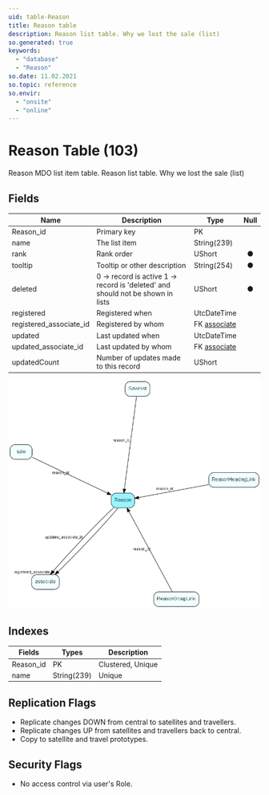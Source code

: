 ```yaml
---
uid: table-Reason
title: Reason table
description: Reason list table. Why we lost the sale (list)
so.generated: true
keywords:
  - "database"
  - "Reason"
so.date: 11.02.2021
so.topic: reference
so.envir:
  - "onsite"
  - "online"
---
```


# Reason Table (103)

Reason MDO list item table.
Reason list table. Why we lost the sale (list)

## Fields

| Name | Description | Type | Null |
|------|-------------|------|:----:|
|Reason\_id|Primary key|PK| |
|name|The list item|String(239)| |
|rank|Rank order|UShort|&#x25CF;|
|tooltip|Tooltip or other description|String(254)|&#x25CF;|
|deleted|0 -&gt; record is active 1 -&gt; record is &apos;deleted&apos; and should not be shown in lists|UShort|&#x25CF;|
|registered|Registered when|UtcDateTime| |
|registered\_associate\_id|Registered by whom|FK [associate](associate.md)| |
|updated|Last updated when|UtcDateTime| |
|updated\_associate\_id|Last updated by whom|FK [associate](associate.md)| |
|updatedCount|Number of updates made to this record|UShort| |


![Reason table relationship diagram](./media/Reason.png)

## Indexes

| Fields | Types | Description |
|--------|-------|-------------|
|Reason\_id |PK |Clustered, Unique |
|name |String(239) |Unique |

## Replication Flags

* Replicate changes DOWN from central to satellites and travellers.
* Replicate changes UP from satellites and travellers back to central.
* Copy to satellite and travel prototypes.

## Security Flags

* No access control via user's Role.


